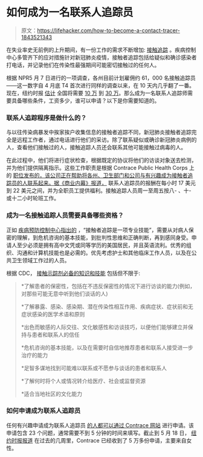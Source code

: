 # 如何成为一名联系人追踪员

> 原文：<https://lifehacker.com/how-to-become-a-contact-tracer-1843521343>

在失业率史无前例的上升期间，有一份工作的需求不断增加: [接触追踪](https://lifehacker.com/what-is-contact-tracing-1842984055) 。疾病控制中心多管齐下的应对措施针对新冠肺炎疫情，接触者追踪包括给疑似和确诊感染者打电话，并记录他们在传染性最强期间可能密切接触过的任何人。



根据 NPR5 月 7 日进行的一项调查，各州目前计划雇佣约 61，000 名接触追踪员——这一数字自 4 月底 T4 首次进行同样的调查以来，在 10 天内几乎翻了一番。现在，纽约时报 [估计](https://www.nytimes.com/2020/05/18/health/coronavirus-contact-tracing-jobs.html) 全国将需要 [10 万](https://www.centerforhealthsecurity.org/our-work/pubs_archive/pubs-pdfs/2020/200410-national-plan-to-contact-tracing.pdf) 到 [30 万](https://www.statnews.com/2020/04/13/coronavirus-health-agencies-need-army-of-contact-tracers/)。那么成为一名联系人追踪师需要具备哪些条件，工资多少，谁可以申请？以下是你需要知道的。

### 联系人追踪程序是做什么的？

与以往传染病暴发中挨家挨户收集信息的接触者追踪不同，新冠肺炎接触者追踪完全是远程工作者，通过电话进行他们的采访。除了联系疑似或确诊新冠肺炎病例的人，查看他们接触过的人，接触追踪人员还会联系其他可能接触过病毒的人。

在此过程中，他们将进行症状检查，根据既定的协议将他们的访谈对象送去检测，并为他们提供隔离指示。这些工作职责是根据 Contrace Public Health Corps 上的 [职位发布的，该公司正在帮助将各州、卫生部门和公司与有兴趣成为接触者追踪员的人联系起来。据《商业内幕》报道，](https://www.contrace.org/contact-tracing-jobs) 联系人追踪员的报酬在每小时 17 美元到 22 美元之间，并为全职员工提供福利。接触追踪人员周一至周五按八- 、十- 或十二小时轮班工作。

### 成为一名接触追踪人员需要具备哪些资格？

正如 [疾病预防控制中心指出的](https://www.cdc.gov/coronavirus/2019-ncov/php/principles-contact-tracing.html) ，“接触者追踪是一项专业技能”，需要从对病人保密的理解，到危机咨询的基本技能，到批判性思维和正确判断，再到感同身受。申请人至少必须是拥有高中文凭或同等学历的美国居民，并且英语流利。优秀的组织、沟通和计算机技能也是必需的。优先考虑护士和其他临床工作人员，以及在公共卫生领域工作过的人员。

根据 CDC， [接触示踪剂必备的知识和技能](https://www.cdc.gov/coronavirus/2019-ncov/php/principles-contact-tracing.html) 包括但不限于:

> *了解患者的保密性，包括在不违反保密性的情况下进行访谈的能力(例如，对那些可能无意中听到他们谈话的人)
> 
> *了解暴露、感染、感染期、潜在传染性相互作用、疾病症状、症状前和无症状感染的医学术语和原则
> 
> *出色而敏感的人际交往、文化敏感性和访谈技巧，以便他们能够建立并保持与患者和联系人的信任
> 
> *危机咨询的基本技能，以及在需要时自信地推荐患者和联系人接受进一步治疗的能力
> 
> *足智多谋地找到可能难以联系或不愿参与谈话的患者和联系人
> 
> *了解何时将个人或情况转介给医疗、社会或监督资源
> 
> *适合当地社区的文化能力

### 如何申请成为联系人追踪员

任何有兴趣申请成为联系人追踪员 [的人都可以通过 Contrace 网站](https://www.contrace.org/individuals-application) 进行申请。该申请包含 23 个问题，通常需要不到 5 分钟的时间来填写。截止到 5 月 18 日， [纽约时报报道](https://www.nytimes.com/2020/05/18/health/coronavirus-contact-tracing-jobs.html) 在过去的几周里，Contrace 已经收到了 5 万多份申请，主要来自女性。